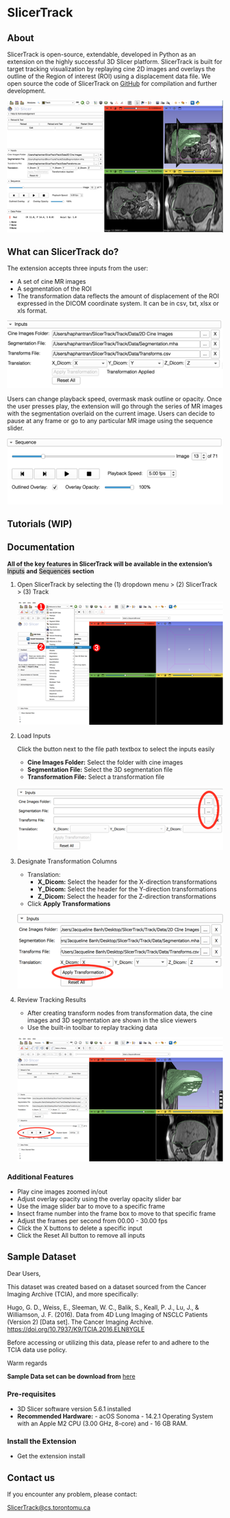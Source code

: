 # SlicerTrack

## About

SlicerTrack is open-source, extendable, developed in Python as an extension on the highly successful 3D Slicer platform. SlicerTrack is built for target tracking visualization by replaying cine 2D images and overlays the outline of the Region of interest (ROI) using a displacement data file. We open source the code of SlicerTrack on [GitHub](https://github.com/laboratory-for-translational-medicine/SlicerTrack) for compilation and further development.

![SlicerTrack Screenshot 1](resources/screenshots/ST1.png)

## What can SlicerTrack do?

The extension accepts three inputs from the user:

- A set of cine MR images
- A segmentation of the ROI
- The transformation data reflects the amount of displacement of the ROI expressed in the DICOM coordinate system. It can be in csv, txt, xlsx or xls format.

![Slicer Track Inputs](resources/screenshots/ST_inputs.png)

Users can change playback speed, overmask mask outline or opacity. Once the user presses play, the extension will go through the series of MR images with the segmentation overlaid on the current image. Users can decide to pause at any frame or go to any particular MR image using the sequence slider.

![SlicerTrack Media Control](resources/screenshots/ST_mediaControl.png)

## Tutorials (WIP)

## Documentation
**All of the key features in SlicerTrack will be available in the extension’s** <mark style="background-color: lightgray">Inputs</mark> **and** <mark style="background-color: lightgray">Sequences</mark> **section**

1. Open SlicerTrack by selecting the (1) dropdown menu > (2) SlicerTrack > (3) Track

    ![SlicerTrack Document1](resources/screenshots/ST_Document1.png)

2. Load Inputs 

    Click the button next to the file path textbox to select the inputs easily

    - **Cine Images Folder:** Select the folder with cine images
    - **Segmentation File:** Select the 3D segmentation file
    - **Transformation File:** Select a transformation file

    ![SlicerTrack Document2](resources/screenshots/ST_Document2.png)

3. Designate Transformation Columns
    - Translation: 
        - **X_Dicom:** Select the header for the X-direction transformations
        - **Y_Dicom:** Select the header for the Y-direction transformations
        - **Z_Dicom:** Select the header for the Z-direction transformations
    - Click **Apply Transformations**

    ![SlicerTrack Document3](resources/screenshots/ST_Document3.png)

4. Review Tracking Results
    - After creating transform nodes from transformation data, the cine images and 3D segmentation are shown in the slice viewers
    - Use the built-in toolbar to replay tracking data

    ![SlicerTrack Document5](resources/screenshots/ST_Document5.png)


### Additional Features
- Play cine images zoomed in/out
- Adjust overlay opacity using the overlay opacity slider bar
- Use the image slider bar to move to a specific frame
- Insect frame number into the frame box to move to that specific frame
- Adjust the frames per second from 00.00 - 30.00 fps
- Click the X buttons to delete a specific input
- Click the Reset All button to remove all inputs 


## Sample Dataset

Dear Users,

This dataset was created based on a dataset sourced from the Cancer Imaging Archive (TCIA), and more specifically:

Hugo, G. D., Weiss, E., Sleeman, W. C., Balik, S., Keall, P. J., Lu, J., & Williamson, J. F. (2016). Data from 4D Lung Imaging of NSCLC Patients (Version 2) [Data set]. The Cancer Imaging Archive. https://doi.org/10.7937/K9/TCIA.2016.ELN8YGLE

Before accessing or utilizing this data, please refer to and adhere to the TCIA data use policy.

Warm regards


**Sample Data set can be download from** [here](https://drive.google.com/drive/folders/1qJj53YfGM4Q7atsI-XZyySvR-F98ENXA?usp=sharing)



### Pre-requisites

- 3D Slicer software version 5.6.1 installed
- **Recommended Hardware:** 
        - acOS Sonoma
        - 14.2.1 Operating System with an Apple M2 CPU (3.00 GHz, 8-core) and
        - 16 GB RAM. 

### Install the Extension

- Get the extension install

## Contact us

If you encounter any problem, please contact:

[SlicerTrack@cs.torontomu.ca](mailto:SlicerTrack@cs.torontomu.ca)